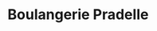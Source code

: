 ---
title: "Boulangerie Pradelle"
url: /sainte-genevieve-des-bois/boulangerie-pradelle/
shop: Bäckerei
---
